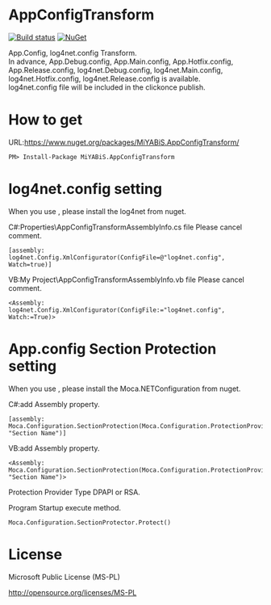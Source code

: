 # AppConfigTransform

[![Build status](https://ci.appveyor.com/api/projects/status/v3xhi90glw6kw351?svg=true)](https://ci.appveyor.com/project/miyabis/appconfigtransform)
[![NuGet](https://img.shields.io/nuget/v/MiYABiS.AppConfigTransform.svg)](https://www.nuget.org/packages/MiYABiS.AppConfigTransform/)

App.Config, log4net.config Transform.  
In advance, App.Debug.config, App.Main.config, App.Hotfix.config, App.Release.config, 
log4net.Debug.config, log4net.Main.config, log4net.Hotfix.config, log4net.Release.config is available.  
log4net.config file will be included in the clickonce publish.


How to get
==========

URL:https://www.nuget.org/packages/MiYABiS.AppConfigTransform/
```
PM> Install-Package MiYABiS.AppConfigTransform
```


log4net.config setting
==========

When you use , please install the log4net from nuget.  

C#:Properties\AppConfigTransformAssemblyInfo.cs file Please cancel comment.
```
[assembly: log4net.Config.XmlConfigurator(ConfigFile=@"log4net.config", Watch=true)]
```

VB:My Project\AppConfigTransformAssemblyInfo.vb file Please cancel comment.
```
<Assembly: log4net.Config.XmlConfigurator(ConfigFile:="log4net.config", Watch:=True)> 

```

App.config Section Protection setting
==========

When you use , please install the Moca.NETConfiguration from nuget.  

C#:add Assembly property.
```
[assembly: Moca.Configuration.SectionProtection(Moca.Configuration.ProtectionProviderType.DPAPI, "Section Name")]
```

VB:add Assembly property.
```
<Assembly: Moca.Configuration.SectionProtection(Moca.Configuration.ProtectionProviderType.DPAPI, "Section Name")> 
```

Protection Provider Type DPAPI or RSA.

Program Startup execute method.
```
Moca.Configuration.SectionProtector.Protect()
```


License
=======

Microsoft Public License (MS-PL)

http://opensource.org/licenses/MS-PL
